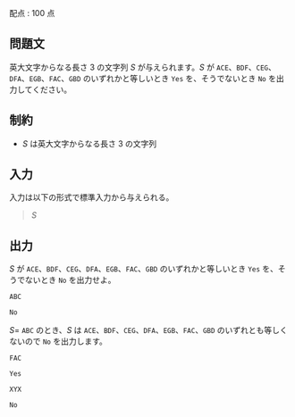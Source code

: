 配点 : $100$ 点

## 問題文

英大文字からなる長さ $3$ の文字列 $S$ が与えられます。$S$ が `ACE`、`BDF`、`CEG`、`DFA`、`EGB`、`FAC`、`GBD` のいずれかと等しいとき `Yes` を、そうでないとき `No` を出力してください。

## 制約

- $S$ は英大文字からなる長さ $3$ の文字列

## 入力

入力は以下の形式で標準入力から与えられる。

> $S$

## 出力

$S$ が `ACE`、`BDF`、`CEG`、`DFA`、`EGB`、`FAC`、`GBD` のいずれかと等しいとき `Yes` を、そうでないとき `No` を出力せよ。

```input1
ABC
```

```output1
No
```

$S =$ `ABC` のとき、$S$ は `ACE`、`BDF`、`CEG`、`DFA`、`EGB`、`FAC`、`GBD` のいずれとも等しくないので `No` を出力します。

```input2
FAC
```

```output2
Yes
```

```input3
XYX
```

```output3
No
```